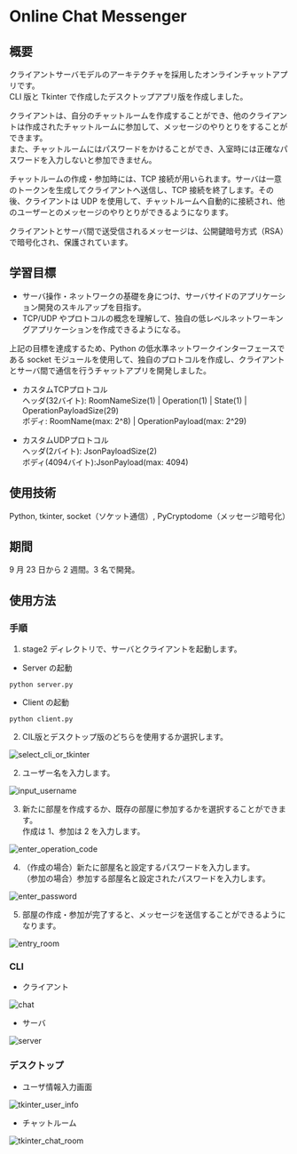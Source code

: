 # Online Chat Messenger

## 概要

クライアントサーバモデルのアーキテクチャを採用したオンラインチャットアプリです。  
CLI 版と Tkinter で作成したデスクトップアプリ版を作成しました。

クライアントは、自分のチャットルームを作成することができ、他のクライアントは作成されたチャットルームに参加して、メッセージのやりとりをすることができます。  
また、チャットルームにはパスワードをかけることができ、入室時には正確なパスワードを入力しないと参加できません。

チャットルームの作成・参加時には、TCP 接続が用いられます。サーバは一意のトークンを生成してクライアントへ送信し、TCP 接続を終了します。その後、クライアントは UDP を使用して、チャットルームへ自動的に接続され、他のユーザーとのメッセージのやりとりができるようになります。

クライアントとサーバ間で送受信されるメッセージは、公開鍵暗号方式（RSA）で暗号化され、保護されています。

## 学習目標

- サーバ操作・ネットワークの基礎を身につけ、サーバサイドのアプリケーション開発のスキルアップを目指す。
- TCP/UDP やプロトコルの概念を理解して、独自の低レベルネットワーキングアプリケーションを作成できるようになる。

上記の目標を達成するため、Python の低水準ネットワークインターフェースである socket モジュールを使用して、独自のプロトコルを作成し、クライアントとサーバ間で通信を行うチャットアプリを開発しました。

- カスタムTCPプロトコル  
   ヘッダ(32バイト): RoomNameSize(1) | Operation(1) | State(1) | OperationPayloadSize(29)  
   ボディ: RoomName(max: 2^8) | OperationPayload(max: 2^29)

- カスタムUDPプロトコル  
   ヘッダ(2バイト): JsonPayloadSize(2)  
   ボディ(4094バイト):JsonPayload(max: 4094)
   
## 使用技術

Python, tkinter, socket（ソケット通信）, PyCryptodome（メッセージ暗号化）

## 期間

9 月 23 日から 2 週間。3 名で開発。

## 使用方法

### 手順
1. stage2 ディレクトリで、サーバとクライアントを起動します。

- Server の起動

```
python server.py
```

- Client の起動

```
python client.py
```

2. CIL版とデスクトップ版のどちらを使用するか選択します。

![select_cli_or_tkinter](https://github.com/recursion-b/Online_Chat_Messenger/assets/96802323/7e691158-87d6-4ce2-9331-09bffe55ab3b)

2. ユーザー名を入力します。

![input_username](https://github.com/recursion-b/Online_Chat_Messenger/assets/96802323/78dc6839-cd94-4b3c-aa2c-8ae21074a6c4)

3. 新たに部屋を作成するか、既存の部屋に参加するかを選択することができます。  
   作成は 1、参加は 2 を入力します。

![enter_operation_code](https://github.com/recursion-b/Online_Chat_Messenger/assets/96802323/bb19d1dc-df89-43f0-827a-2abe01d8380a)

4. （作成の場合）新たに部屋名と設定するパスワードを入力します。  
   （参加の場合）参加する部屋名と設定されたパスワードを入力します。

![enter_password](https://github.com/recursion-b/Online_Chat_Messenger/assets/96802323/16560688-0ba2-4388-9e1f-f710648a569a)

5. 部屋の作成・参加が完了すると、メッセージを送信することができるようになります。

![entry_room](https://github.com/recursion-b/Online_Chat_Messenger/assets/96802323/5175824c-06e8-44bb-91a4-8a61f27d280c)

### CLI

- クライアント

![chat](https://github.com/recursion-b/Online_Chat_Messenger/assets/96802323/cab01da5-8f48-46cb-b9ac-55cb37964ae7)

- サーバ

![server](https://github.com/recursion-b/Online_Chat_Messenger/assets/96802323/fcceab3c-f645-46ed-919d-d3854b592a5b)

### デスクトップ

- ユーザ情報入力画面

![tkinter_user_info](https://github.com/recursion-b/Online_Chat_Messenger/assets/96802323/9649d97a-2934-4319-93e4-c4f8daf25a04)

- チャットルーム

![tkinter_chat_room](https://github.com/recursion-b/Online_Chat_Messenger/assets/96802323/f306277d-e351-430c-abd9-11713b4eb4cd)